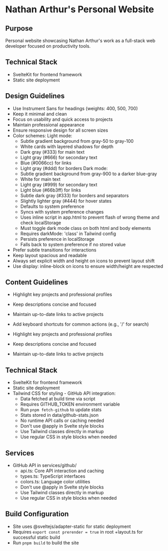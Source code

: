 # Nathan Arthur's Personal Website

## Purpose
Personal website showcasing Nathan Arthur's work as a full-stack web developer focused on productivity tools.

## Technical Stack
- SvelteKit for frontend framework
- Static site deployment

## Design Guidelines
- Use Instrument Sans for headings (weights: 400, 500, 700)
- Keep it minimal and clean
- Focus on usability and quick access to projects
- Maintain professional appearance
- Ensure responsive design for all screen sizes
- Color schemes:
  Light mode:
  - Subtle gradient background from gray-50 to gray-100
  - White cards with layered shadows for depth
  - Dark gray (#333) for main text
  - Light gray (#666) for secondary text
  - Blue (#0066cc) for links
  - Light gray (#ddd) for borders
  Dark mode:
  - Subtle gradient background from gray-900 to a darker blue-gray
  - White for main text
  - Light gray (#999) for secondary text
  - Light blue (#66b3ff) for links
  - Subtle dark gray (#333) for borders and separators
  - Slightly lighter gray (#444) for hover states
  - Defaults to system preference
  - Syncs with system preference changes
  - Uses inline script in app.html to prevent flash of wrong theme and check localStorage
  - Must toggle dark mode class on both html and body elements
  - Requires darkMode: 'class' in Tailwind config
  - Persists preference in localStorage
  - Falls back to system preference if no stored value
- Prefer subtle transitions for interactions
- Keep layout spacious and readable
- Always set explicit width and height on icons to prevent layout shift
- Use display: inline-block on icons to ensure width/height are respected

## Content Guidelines
- Highlight key projects and professional profiles
- Keep descriptions concise and focused
- Maintain up-to-date links to active projects
- Add keyboard shortcuts for common actions (e.g., '/' for search)

- Highlight key projects and professional profiles
- Keep descriptions concise and focused
- Maintain up-to-date links to active projects

## Technical Stack
- SvelteKit for frontend framework
- Static site deployment
- Tailwind CSS for styling  - GitHub API integration:
    - Data fetched at build time via script
    - Requires GITHUB_TOKEN environment variable
    - Run `pnpm fetch-github` to update stats
    - Stats stored in data/github-stats.json
    - No runtime API calls or caching needed
  - Don't use @apply in Svelte style blocks
  - Use Tailwind classes directly in markup
  - Use regular CSS in style blocks when needed

## Services
- GitHub API in services/github/
  - api.ts: Core API interaction and caching
  - types.ts: TypeScript interfaces
  - colors.ts: Language color utilities
  - Don't use @apply in Svelte style blocks
  - Use Tailwind classes directly in markup
  - Use regular CSS in style blocks when needed

## Build Configuration
- Site uses @sveltejs/adapter-static for static deployment
- Requires `export const prerender = true` in root +layout.ts for successful static build
- Run `pnpm build` to build the site
